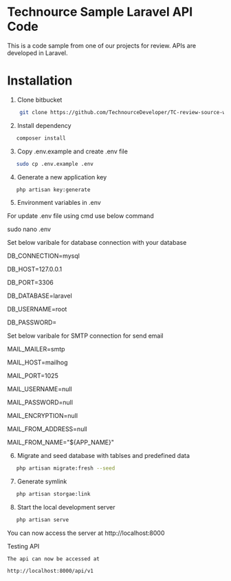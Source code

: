 # Technource Sample Laravel API Code

This is a code sample from one of our projects for review. APIs are developed in Laravel.

# Installation

1) Clone bitbucket
```bash
    git clone https://github.com/TechnourceDeveloper/TC-review-source-web-api.git
```	
2) Install dependency
```bash
   composer install
```
3) Copy .env.example and create .env file
```bash 
   sudo cp .env.example .env
```   
4) Generate a new application key
```bash
   php artisan key:generate
```
   
   
5) Environment variables in .env

  For update .env file using cmd use below command 
  
  sudo nano .env

  Set below varibale for database connection with your database
  
  DB_CONNECTION=mysql
  
  DB_HOST=127.0.0.1
  
  DB_PORT=3306
  
  DB_DATABASE=laravel
  
  DB_USERNAME=root
  
  DB_PASSWORD=
  

  Set below varibale for SMTP connection for send email
  
  MAIL_MAILER=smtp
  
  MAIL_HOST=mailhog
  
  MAIL_PORT=1025
  
  MAIL_USERNAME=null
  
  MAIL_PASSWORD=null
  
  MAIL_ENCRYPTION=null
  
  MAIL_FROM_ADDRESS=null
  
  MAIL_FROM_NAME="${APP_NAME}"
  
6) Migrate and seed database with tablses and predefined data
```bash
   php artisan migrate:fresh --seed
```   
7) Generate symlink
```bash 
   php artisan storgae:link
```   
8) Start the local development server
```bash
   php artisan serve   
```   
   You can now access the server at http://localhost:8000

   Testing API
   
    The api can now be accessed at
    
    http://localhost:8000/api/v1
    
  


